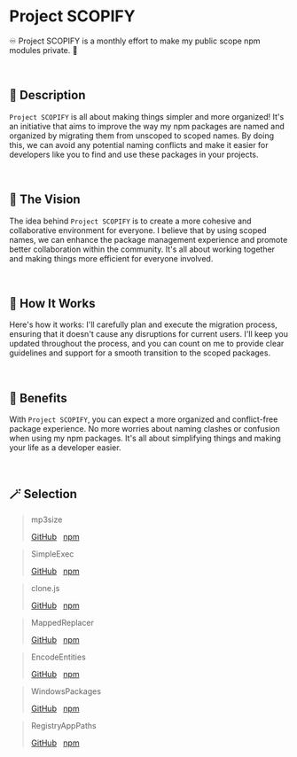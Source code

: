 # Project SCOPIFY

♾️ Project SCOPIFY is a monthly effort to make my public scope npm modules private. 🔏

<br>

## 🔖 Description

`Project SCOPIFY` is all about making things simpler and more organized! It's an initiative that aims to improve the way my npm packages are named and organized by migrating them from unscoped to scoped names. By doing this, we can avoid any potential naming conflicts and make it easier for developers like you to find and use these packages in your projects.

<br>

## 🔮 The Vision

The idea behind `Project SCOPIFY` is to create a more cohesive and collaborative environment for everyone. I believe that by using scoped names, we can enhance the package management experience and promote better collaboration within the community. It's all about working together and making things more efficient for everyone involved.

<br>

## 🤔 How It Works

Here's how it works: I'll carefully plan and execute the migration process, ensuring that it doesn't cause any disruptions for current users. I'll keep you updated throughout the process, and you can count on me to provide clear guidelines and support for a smooth transition to the scoped packages.

<br>

## 🦩 Benefits

With `Project SCOPIFY`, you can expect a more organized and conflict-free package experience. No more worries about naming clashes or confusion when using my npm packages. It's all about simplifying things and making your life as a developer easier.

<br>

## 🪄 Selection

> mp3size
>
> [GitHub](https://github.com/igorskyflyer/npm-mp3size)&nbsp;&nbsp;&nbsp;[npm](https://www.npmjs.com/package/mp3size)

> SimpleExec
>
> [GitHub](https://github.com/igorskyflyer/npm-simple-exec)&nbsp;&nbsp;&nbsp;[npm](https://www.npmjs.com/package/simple-exec)

> clone.js
>
> [GitHub](https://github.com/igorskyflyer/npm-clone-js)&nbsp;&nbsp;&nbsp;[npm](https://www.npmjs.com/package/node-clone-js)

> MappedReplacer
>
> [GitHub](https://github.com/igorskyflyer/npm-mapped-replacer)&nbsp;&nbsp;&nbsp;[npm](https://www.npmjs.com/package/mapped-replacer)

> EncodeEntities
>
> [GitHub](https://github.com/igorskyflyer/npm-encode-entities)&nbsp;&nbsp;&nbsp;[npm](https://www.npmjs.com/package/encode-entities)

> WindowsPackages
>
> [GitHub](https://github.com/igorskyflyer/npm-windows-packages)&nbsp;&nbsp;&nbsp;[npm](https://www.npmjs.com/package/windows-packages)

> RegistryAppPaths
>
> [GitHub](https://github.com/igorskyflyer/npm-registry-apppaths)&nbsp;&nbsp;&nbsp;[npm](https://www.npmjs.com/package/registry-apppaths)

